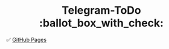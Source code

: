<h1 align="center">Telegram-ToDo :ballot_box_with_check:</h1>
✅
<a href="https://raifbrah.github.io/apple-todo-app/">
  GitHub Pages
</a>
